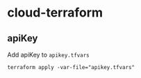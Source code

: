 # cloud-terraform

## apiKey
Add apiKey to `apikey.tfvars`

`terraform apply -var-file="apikey.tfvars"`
